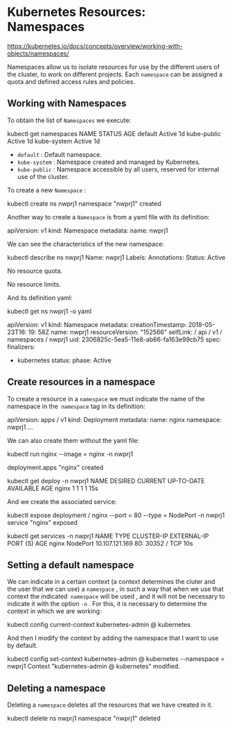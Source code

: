 #  Kubernetes Resources: Namespaces
 

https://kubernetes.io/docs/concepts/overview/working-with-objects/namespaces/

Namespaces allow us to isolate resources for use by the different users of the cluster, to work on different projects. 
Each `namespace` can be assigned a quota and defined access rules and policies.
 
##  Working with Namespaces
 
To obtain the list of `Namespaces` we execute:
 
 kubectl get namespaces
 NAME STATUS AGE
 default Active 1d
 kube-public Active 1d
 kube-system Active 1d
 
*  `default` : Default namespace.
*  `kube-system` : Namespace created and managed by Kubernetes.
*  `kube-public` : Namespace accessible by all users, reserved for internal use of the cluster.
 
To create a new `Namespace` :
 
 kubectl create ns nwprj1
 namespace "nwprj1" created
 
Another way to create a `Namespace` is from a yaml file with its definition:
 
 apiVersion: v1
 kind: Namespace
 metadata:
 name: nwprj1
 
We can see the characteristics of the new namespace:
 
 kubectl describe ns nwprj1
 Name: nwprj1
 Labels: <none>
 Annotations: <none>
 Status: Active
 
 No resource quota.
 
 No resource limits.
 
And its definition yaml:
 
 kubectl get ns nwprj1 -o yaml
 
 apiVersion: v1
 kind: Namespace
 metadata:
 creationTimestamp: 2018-05-23T16: 19: 58Z
 name: nwprj1
 resourceVersion: "152566"
 selfLink: / api / v1 / namespaces / nwprj1
 uid: 2306825c-5ea5-11e8-ab66-fa163e99cb75
 spec:
 finalizers:
 - kubernetes
 status:
 phase: Active
 
##  Create resources in a namespace
 
To create a resource in a `namespace` we must indicate the name of the namespace in the` namespace` tag in its definition:
 
 apiVersion: apps / v1
 kind: Deployment
 metadata:
 name: nginx
 namespace: nwprj1
 ...
 
We can also create them without the yaml file:
 
 kubectl run nginx --image = nginx -n nwprj1
 
 deployment.apps "nginx" created
 
 kubectl get deploy -n nwprj1
 NAME DESIRED CURRENT UP-TO-DATE AVAILABLE AGE
 nginx 1 1 1 1 15s
 
And we create the associated service:
 
 kubectl expose deployment / nginx --port = 80 --type = NodePort -n nwprj1
 service "nginx" exposed
 
 kubectl get services -n nwprj1
 NAME TYPE CLUSTER-IP EXTERNAL-IP PORT (S) AGE
 nginx NodePort 10.107.121.169 <none> 80: 30352 / TCP 10s
 
##  Setting a default namespace
 
We can indicate in a certain context (a context determines the cluter and the user that we can use) a `namespace` , in such a way that when we use that context the indicated` namespace` will be used , and it will not be necessary to indicate it with the option `-n` . For this, it is necessary to determine the context in which we are working:
 
 kubectl config current-context
 kubernetes-admin @ kubernetes
 
And then I modify the context by adding the namespace that I want to use by default.
 
 kubectl config set-context kubernetes-admin @ kubernetes --namespace = nwprj1
 Context "kubernetes-admin @ kubernetes" modified.
 
##  Deleting a namespace
 
Deleting a `namespace` deletes all the resources that we have created in it.
 
 kubectl delete ns nwprj1
 namespace "nwprj1" deleted
